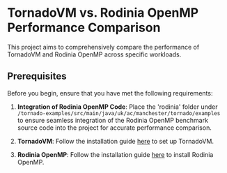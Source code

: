 # TornadoVM vs. Rodinia OpenMP Performance Comparison

This project aims to comprehensively compare the performance of TornadoVM and Rodinia OpenMP across specific workloads.

## Prerequisites

Before you begin, ensure that you have met the following requirements:

1. **Integration of Rodinia OpenMP Code**: Place the 'rodinia' folder under `/tornado-examples/src/main/java/uk/ac/manchester/tornado/examples` to ensure seamless integration of the Rodinia OpenMP benchmark source code into the project for accurate performance comparison.

2. **TornadoVM**: Follow the installation guide [here](https://tornadovm.readthedocs.io/en/latest/) to set up TornadoVM.

3. **Rodinia OpenMP**: Follow the installation guide [here](https://github.com/yuhc/gpu-rodinia/tree/master/openmp) to install Rodinia OpenMP.
